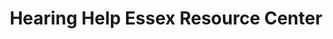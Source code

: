 ---
title: "Hearing Help Essex Resource Center"
url: /chelmsford/hearing-help-essex-resource-center/
shop: hearing aids
---